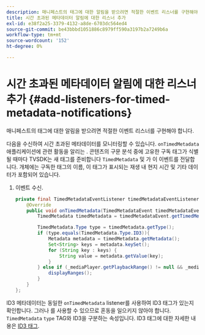 ```yaml
---
description: 매니페스트의 태그에 대한 알림을 받으려면 적절한 이벤트 리스너를 구현해야 합니다.
title: 시간 초과된 메타데이터 알림에 대한 리스너 추가
exl-id: e38f2a25-3379-4132-a8de-6703dc564ed4
source-git-commit: be43bbbd1051886c8979ff590a3197b2a7249b6a
workflow-type: tm+mt
source-wordcount: '152'
ht-degree: 0%

---
```


# 시간 초과된 메타데이터 알림에 대한 리스너 추가 {#add-listeners-for-timed-metadata-notifications}

매니페스트의 태그에 대한 알림을 받으려면 적절한 이벤트 리스너를 구현해야 합니다.

다음을 수신하여 시간 초과된 메타데이터를 모니터링할 수 있습니다. `onTimedMetadata`애플리케이션에 관련 활동을 알리는 . 콘텐츠의 구문 분석 중에 고유한 구독 태그가 식별될 때마다 TVSDK는 새 태그를 준비합니다 `TimedMetadata` 및 가 이 이벤트를 전달합니다. 개체에는 구독한 태그의 이름, 이 태그가 표시되는 재생 내 현지 시간 및 기타 데이터가 포함되어 있습니다.

1. 이벤트 수신.

   ```java
   private final TimedMetadataEventListener timedMetadataEventListener = new TimedMetadataEventListener() { 
       @Override 
       public void onTimedMetadata(TimedMetadataEvent timedMetadataEvent) { 
           TimedMetadata timedMetadata = timedMetadataEvent.getTimedMetadata(); 
   
           TimedMetadata.Type type = timedMetadata.getType(); 
           if (type.equals(TimedMetadata.Type.ID3)){ 
               Metadata metadata = timedMetadata.getMetadata(); 
               Set<String> keys = metadata.keySet(); 
               for (String key : keys) { 
                   String value = metadata.getValue(key); 
               } 
           } else if (_mediaPlayer.getPlaybackRange() != null && _mediaPlayer.getPlaybackRange().getDuration() > 0) { 
               displayRanges(); 
           } 
       } 
   }; 
   ```

ID3 메타데이터는 동일한 `onTimedMetadata` listener를 사용하여 ID3 태그가 있는지 확인합니다. 그러나 를 사용할 수 있으므로 혼동을 일으키지 않아야 합니다. `TimedMetadata` `type` TAG와 ID3을 구분하는 속성입니다. ID3 태그에 대한 자세한 내용은  [ID3 태그](../../content-playback-options/t-psdk-android-2.7-id3-metadata-retrieve.md).
